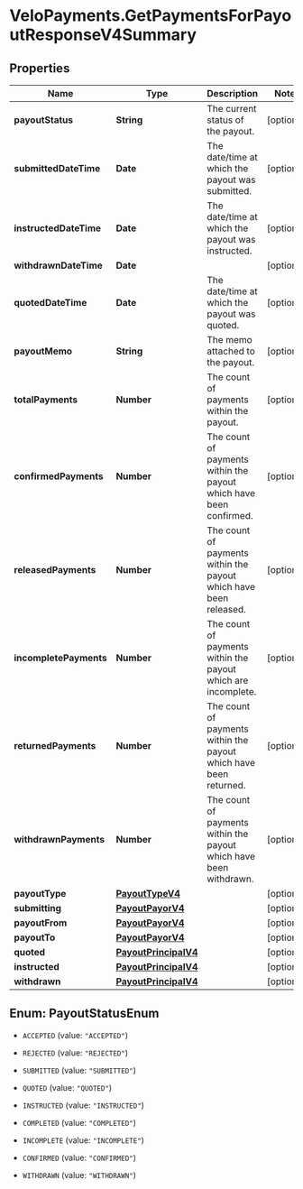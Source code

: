 # VeloPayments.GetPaymentsForPayoutResponseV4Summary

## Properties

Name | Type | Description | Notes
------------ | ------------- | ------------- | -------------
**payoutStatus** | **String** | The current status of the payout. | [optional] 
**submittedDateTime** | **Date** | The date/time at which the payout was submitted. | [optional] 
**instructedDateTime** | **Date** | The date/time at which the payout was instructed. | [optional] 
**withdrawnDateTime** | **Date** |  | [optional] 
**quotedDateTime** | **Date** | The date/time at which the payout was quoted. | [optional] 
**payoutMemo** | **String** | The memo attached to the payout. | [optional] 
**totalPayments** | **Number** | The count of payments within the payout. | [optional] 
**confirmedPayments** | **Number** | The count of payments within the payout which have been confirmed. | [optional] 
**releasedPayments** | **Number** | The count of payments within the payout which have been released. | [optional] 
**incompletePayments** | **Number** | The count of payments within the payout which are incomplete. | [optional] 
**returnedPayments** | **Number** | The count of payments within the payout which have been returned. | [optional] 
**withdrawnPayments** | **Number** | The count of payments within the payout which have been withdrawn. | [optional] 
**payoutType** | [**PayoutTypeV4**](PayoutTypeV4.md) |  | [optional] 
**submitting** | [**PayoutPayorV4**](PayoutPayorV4.md) |  | [optional] 
**payoutFrom** | [**PayoutPayorV4**](PayoutPayorV4.md) |  | [optional] 
**payoutTo** | [**PayoutPayorV4**](PayoutPayorV4.md) |  | [optional] 
**quoted** | [**PayoutPrincipalV4**](PayoutPrincipalV4.md) |  | [optional] 
**instructed** | [**PayoutPrincipalV4**](PayoutPrincipalV4.md) |  | [optional] 
**withdrawn** | [**PayoutPrincipalV4**](PayoutPrincipalV4.md) |  | [optional] 



## Enum: PayoutStatusEnum


* `ACCEPTED` (value: `"ACCEPTED"`)

* `REJECTED` (value: `"REJECTED"`)

* `SUBMITTED` (value: `"SUBMITTED"`)

* `QUOTED` (value: `"QUOTED"`)

* `INSTRUCTED` (value: `"INSTRUCTED"`)

* `COMPLETED` (value: `"COMPLETED"`)

* `INCOMPLETE` (value: `"INCOMPLETE"`)

* `CONFIRMED` (value: `"CONFIRMED"`)

* `WITHDRAWN` (value: `"WITHDRAWN"`)





